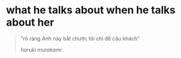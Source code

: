 # what he talks about when he talks about her

> "rõ ràng Anh này bắt chước tôi chỉ để câu khách"
>
> *haruki murakami*
